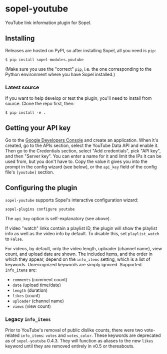 # sopel-youtube

YouTube link information plugin for Sopel.

## Installing

Releases are hosted on PyPI, so after installing Sopel, all you need is `pip`:

```shell
$ pip install sopel-modules.youtube
```

(Make sure you use the "correct" `pip`, i.e. the one corresponding to the Python
environment where you have Sopel installed.)

### Latest source

If you want to help develop or test the plugin, you'll need to install from
source. Clone the repo first, then:

```shell
$ pip install -e .
```

## Getting your API key
Go to the [Google Developers Console](https://console.developers.google.com/)
and create an application. When it's created, go to the APIs section, select
the YouTube Data API and enable it. Then go to the Credentials section,
select "Add credentials", pick "API key", and then "Server key". You can enter
a name for it and limit the IPs it can be used from, but you don't have to.
Copy the value it gives you into the prompt in the config wizard (see below),
or the `api_key` field of the config file's `[youtube]` section.

## Configuring the plugin

`sopel-youtube` supports Sopel's interactive configuration wizard:

    sopel-plugins configure youtube

The `api_key` option is self-explanatory (see above).

If video "watch" links contain a playlist ID, the plugin will show the
playlist info as well as the video info by default. To disable this, set
`playlist_watch` to `False`.

For videos, by default, only the video length, uploader (channel name), view
count, and upload date are shown. The included items, and the order in which
they appear, depend on the `info_items` setting, which is a list of keywords.
Unrecognized keywords are simply ignored. Supported `info_items` are:

* `comments` (comment count)
* `date` (upload time/date)
* `length` (duration)
* `likes` (count)
* `uploader` (channel name)
* `views` (view count)

### Legacy `info_items`
Prior to YouTube's removal of public dislike counts, there were two vote-related
`info_items`: `votes` and `votes_color`. These keywords are deprecated as of
`sopel-youtube` 0.4.3. They will function as aliases to the new `likes` keyword
until they are removed entirely in v0.5 or thereabouts.
